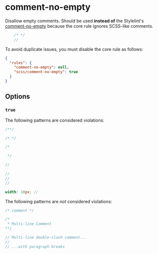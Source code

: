 # comment-no-empty

Disallow empty comments. Should be used **instead of** the Stylelint's [comment-no-empty](https://stylelint.io/user-guide/rules/comment-no-empty) because the core rule ignores SCSS-like comments.

<!-- prettier-ignore -->
```scss
    /* */
    //
```

To avoid duplicate issues, you must disable the core rule as follows:

```json
{
  "rules": {
    "comment-no-empty": null,
    "scss/comment-no-empty": true
  }
}
```

## Options

### `true`

The following patterns are considered violations:

<!-- prettier-ignore -->
```scss
/**/
```

<!-- prettier-ignore -->
```scss
/* */
```

<!-- prettier-ignore -->
```scss
/*

 */
```

<!-- prettier-ignore -->
```scss
//
```

<!-- prettier-ignore -->
```scss
//
//
//
```

<!-- prettier-ignore -->
```scss
width: 10px; //
```

The following patterns are _not_ considered violations:

<!-- prettier-ignore -->
```scss
/* comment */
```

<!-- prettier-ignore -->
```scss
/*
 * Multi-line Comment
**/
```

<!-- prettier-ignore -->
```scss
// Multi-line double-slash comment...
//
// ...with paragraph breaks
```

